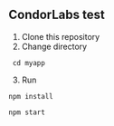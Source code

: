 ## CondorLabs test

1. Clone this repository
2. Change directory 
```
 cd myapp
```
3. Run

```
npm install

npm start
```
